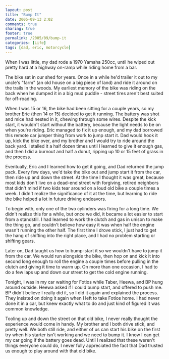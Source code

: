 ```yaml
---
layout: post
title: "Bump It"
date: 2005-09-13 2:02
comments: true
sharing: true
footer: true
permalink: /2005/09/bump-it
categories: [Life]
tags: [dad, eric, motorcycle]
---
```

When I was little, my dad rode a 1970 Yamaha 250cc, until he wiped out pretty hard at a highway on-ramp while riding home from a bar.

The bike sat in our shed for years. Once in a while he'd trailer it out to my uncle's "farm" (an old house on a big piece of land) and ride it around on the trails in the woods. My earliest memory of the bike was riding on the back when he dumped it in a big mud puddle - street tires aren't best suited for off-roading.

When I was 15 or 16, the bike had been sitting for a couple years, so my brother Eric (then 14 or 15) decided to get it running. The battery was shot and mice had nested in it, chewing through some wires. Despite the kick start, it wouldn't start without the battery, because the light needs to be on when you're riding. Eric managed to fix it up enough, and my dad borrowed this remote car jumper thing from work to jump start it. Dad would hook it up, kick the bike over, and my brother and I would try to ride around the back yard. I stalled it a half dozen times until I learned to give it enough gas, and then I did a burnout and half a donut, ripping up 10 or 15 feet of grass in the process.

Eventually, Eric and I learned how to get it going, and Dad returned the jump pack. Every few days, we'd take the bike out and jump start it from the car, then ride up and down the street. At the time I thought it was great, because most kids don't live on a dead-end street with forgiving, retired neighbors that didn't mind if two kids tear around on a loud old bike a couple times a week. I didn't realize the significance of it at the time, but learning to ride the bike helped a lot in future driving endeavors.

To begin with, only one of the two cylinders was firing for a long time. We didn't realize this for a while, but once we did, it became a lot easier to start from a standstill. I had learned to work the clutch and gas in unison to make the thing go, and couldn't believe how easy it was when half the engine wasn't running the other half. The first time I drove stick, I just had to get the hang of shifting into the right place, and I had no problem starting or shifting gears.

Later on, Dad taught us how to bump-start it so we wouldn't have to jump it from the car. We would run alongside the bike, then hop on and kick it into second long enough to roll the engine a couple times before pulling in the clutch and giving it time to warm up. On more than one occasion, I had to do a few laps up and down our street to get the cold engine running.

Tonight, I was in my car waiting for Fotios while Taber, Heewa, and BP hung around outside. Heewa asked if I could bump start, and offered to push me. BP didn't believe I really did it, so I did it again and explained the process. They insisted on doing it again when I left to take Fotios home. I had never done it in a car, but knew exactly what to do and just kind of figured it was common knowledge.

Tooling up and down the street on that old bike, I never really thought the experience would come in handy. My brother and I both drive stick, and pretty well. We both still ride, and either of us can start his bike on the first try when his starter isn't working and we need to bump it. I know I can get my car going if the battery goes dead. Until I realized that these weren't things everyone could do, I never fully appreciated the fact that Dad trusted us enough to play around with that old bike.
